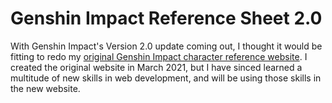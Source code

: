 # Genshin Impact Reference Sheet 2.0

With Genshin Impact's Version 2.0 update coming out, I thought it would be fitting to redo my [original Genshin Impact character reference website](https://bcheung98.github.io/genshin-impact-reference-sheet/). I created the original website in March 2021, but I have sinced learned a multitude of new skills in web development, and will be using those skills in the new website.
